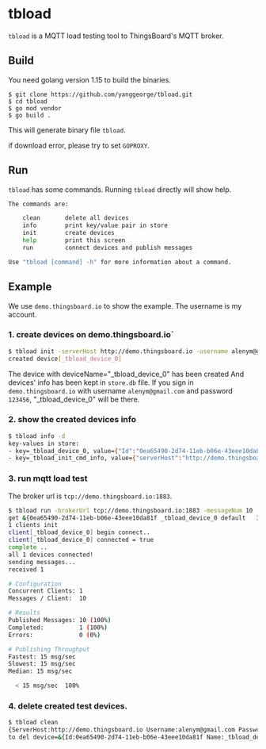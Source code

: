 # tbload 

`tbload` is a MQTT load testing tool to ThingsBoard's MQTT broker. 

## Build

You need golang version 1.15 to build the binaries.
```
$ git clone https://github.com/yanggeorge/tbload.git
$ cd tbload 
$ go mod vendor
$ go build .
```

This will generate binary file `tbload`.

if download error, please try to set `GOPROXY`. 

## Run

`tbload` has some commands. Running `tbload` directly will show help.

```bash
The commands are:

    clean       delete all devices 
    info        print key/value pair in store
    init        create devices
    help        print this screen
    run         connect devices and publish messages  

Use "tbload [command] -h" for more information about a command.
```

## Example

We use `demo.thingsboard.io` to show the example. The username is my account.

### 1. create devices on demo.thingsboard.io`
```bash
$ tbload init -serverHost http://demo.thingsboard.io -username alenym@gmail.com -password 123456 -deviceNum 1
created device[_tbload_device_0]
```
The device with deviceName="_tbload_device_0" has been created And devices' info has been kept in `store.db` file.
If you sign in `demo.thingsboard.io` with username `alenym@gmail.com` and password `123456`, "_tbload_device_0" will be there.

### 2. show the created devices info
```bash
$ tbload info -d
key-values in store:
- key=_tbload_device_0, value={"Id":"0ea65490-2d74-11eb-b06e-43eee10da81f","Name":"_tbload_device_0","Type":"default","AdditionInfo":"","Label":"","AuthToken":"31c318vQh1mAqARq3oVz","SeqNo":0}
- key=_tbload_init_cmd_info, value={"serverHost":"http://demo.thingsboard.io","username":"alenym@gmail.com","password":"123456","deviceNum":1}
```

### 3. run mqtt load test

The broker url is `tcp://demo.thingsboard.io:1883`.

```bash
$ tbload run -brokerUrl tcp://demo.thingsboard.io:1883 -messageNum 10
get &{0ea65490-2d74-11eb-b06e-43eee10da81f _tbload_device_0 default   31c318vQh1mAqARq3oVz 0}
1 clients init
client[_tbload_device_0] begin connect..
client[_tbload_device_0] connected = true 
complete ..
all 1 devices connected!
sending messages...
received 1 

# Configuration
Concurrent Clients: 1
Messages / Client:  10

# Results
Published Messages: 10 (100%)
Completed:          1 (100%)
Errors:             0 (0%)

# Publishing Throughput
Fastest: 15 msg/sec
Slowest: 15 msg/sec
Median: 15 msg/sec

  < 15 msg/sec  100%
```

### 4. delete created test devices.
```bash
$ tbload clean
{ServerHost:http://demo.thingsboard.io Username:alenym@gmail.com Password:123456 DeviceNum:1}
to del device=&{Id:0ea65490-2d74-11eb-b06e-43eee10da81f Name:_tbload_device_0 Type:default AdditionInfo: Label: AuthToken:31c318vQh1mAqARq3oVz SeqNo:0}
```




 


